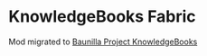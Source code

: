 # KnowledgeBooks Fabric
Mod migrated to [Baunilla Project KnowledgeBooks](https://github.com/Baunilla-Project/KnowledgeBooks)
